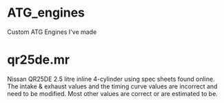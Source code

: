 # ATG_engines
Custom ATG Engines I've made

# qr25de.mr
Nissan QR25DE 2.5 litre inline 4-cylinder using spec sheets found online. The intake & exhaust values and the timing curve values are incorrect and need to be modified. Most other values are correct or are estimated to be.

